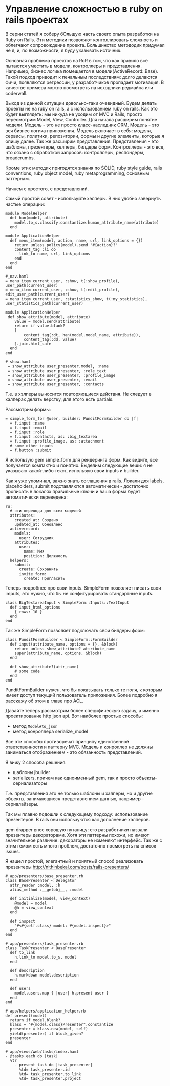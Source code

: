 # Управление сложностью в ruby on rails проектах

В серии статей я соберу бОльшую часть своего опыта разработки на Ruby on Rails. Эти методики позволяют контоллировать сложность и облегчают сопровождение проекта. Большинство метододик придумал не я, и, по возможности, я буду указывать источник.  

Основная проблема проектов на RoR в том, что как правило всё пытаются уместить в модели, контроллеры и представления. Например, бизнес логика помещается в модели(ActiveRecord::Base). Такой подход приводит к печальным последствиям: долго делаются фичи, появляются регрессии, у разработчиков пропадает мотивация. В качестве примера можно посмотреть на исходники редмайна или coderwall.

Выход из данной ситуации довольно-таки очевидный. Будем делать проекты не на ruby on rails, а с использованием ruby on rails. Как это будет выглядеть: мы никуда не уходим от MVC и Rails, просто пересмотрим Model, View, Controller. Для начала расширим понятие модели. Модель - это не просто класс-наследник ORM. Модель - это вся бизнес логика приложения. Модель включает в себя: модели, сервисы, политики, репозитории, формы и другие элементы, которые я опишу далее. Так же расширим представления. Представления - это шаблоны, презентеры, хелперы, билдеры форм. Контроллеры - это все, что сязано с обработкой запросов: контроллеры, респондеры, breadcrumbs.

Кроме этих методик пригодятся знания по SOLID, ruby style guide, rails conventions, ruby object model, ruby metaprogramming, основным паттернам. 

Начнем с простого, с представлений.

Самый простой совет - используйте хэлперы. В них удобно завернуть частые операции:

```
module ModelHelper
  def han(model, attribute)
    model.to_s.classify.constantize.human_attribute_name(attribute)
  end

module ApplicationHelper
  def menu_item(model, action, name, url, link_options = {})
    return unless policy(model).send "#{action}?"
    content_tag :li do
      link_to name, url, link_options
    end
  end
end

#_nav.haml
= menu_item current_user, :show, t(:show_profile), user_path(current_user)
= menu_item current_user, :show, t(:edit_profile), edit_user_path(current_user)
= menu_item current_user, :statistics_show, t(:my_statistics), user_statistics_path(current_user)

module ApplicationHelper
 def show_attribute(model, attribute)
    value = model.send(attribute)
    return if value.blank?
    [
        content_tag(:dt, han(model.model_name, attribute)),
        content_tag(:dd, value)
    ].join.html_safe
  end
end

# show.haml
 = show_attribute user_presenter.model, :name
 = show_attribute user_presenter, :role_text
 = show_attribute user_presenter, :profile_image
 = show_attribute user_presenter, :email
 = show_attribute user_presenter, :contacts
```

Т.е. в хэлперы выносится повторяющиеся действия. Не следует в хэлперах делать верстку, для этого есть partials.

Рассмотрим формы:

```
= simple_form_for @user, builder: PunditFormBuilder do |f|
  = f.input :name
  = f.input :email
  = f.input :role
  = f.input :contacts, as: :big_textarea
  = f.input :profile_image, as: :attachment
  # some other inputs
  = f.button :submit
```

Я использую gem simple_form для рендеринга форм. Как видите, все получается компактно и понятно. Выделим следующие вещи: я не указываю какой-либо текст, использую свои inputs и builder.

Как я уже упоминал, важно знать соглашения в rails. Локали для labels, placeholders, submit подставляются автоматически - достаточно прописать в локалях правильные ключи и ваша форма будет автоматически переведена:

```
ru:
  # эти переводы для всех моделей
  attributes:
    created_at: Создано
    updated_at: Обновлено
  activerecord:
    models:
      user: Сотрудник
    attributes:
      user:
        name: Имя
        position: Должность
  helpers:
    submit:
      create: Сохранить
      invite_form:
        create: Пригласить
```

Теперь подробнее про свои inputs. SimpleForm позволяет писать свои imputs, это нужно, что бы не конфигурировать стандартные inputs. 

```
class BigTextareaInput < SimpleForm::Inputs::TextInput
  def input_html_options
    { rows: 10 }
  end
end
```

Так же SimpleForm позволяет подключать свои билдеры форм:
```
class PunditFormBuilder < SimpleForm::FormBuilder
  def input(attribute_name, options = {}, &block)
    return unless show_attribute? attribute_name
    super(attribute_name, options, &block)
  end

  def show_attribute?(attr_name)
    # some code
  end
end
```
PunditFormBuilder нужен, что бы показывать только те поля, к которым имеет доступ текущий пользователь приложения. Более подробно я расскажу об этом в главе про ACL.

Давайте теперь рассмотрим более специфическую задачу, а именно проектирование http json api. Вот наиболее простые способы:
* метод `Model#to_json`
* метод конроллера serialize_model

Все эти способы противоречат принципу единственной ответственности и паттерну MVC. Модель и конроллер не должны заниматься отображением - это обязанность представлений.

Я вижу 2 способа решения:
* шаблоны jbuilder
* serializers, причем как одноименный gem, так и просто объекты-сериализаторы

Т.е. представления это не только шаблоны и хэлперы, но и другие объекты, занимающиеся представлением данных, например - сериалайзеры.

Так мы плавно подошли к следующему подходу: использование презентеров. В rails они используются как дополнение хэлперов.

gem drapper внес хорошую путаницу: его разработчики назвали презентеры декораторами. Хотя эти паттерны похожи, но имеют значительное различие: декораторы не изменяют интерфейс. Так же с этим гемом есть много проблем, достаточно посмотреть на список issues.

Я нашел простой, элегантный и понятный способ реализовать презентеры http://nithinbekal.com/posts/rails-presenters/  


```
# app/presenters/base_presenter.rb
class BasePresenter < Delegator
  attr_reader :model, :h
  alias_method :__getobj__, :model

  def initialize(model, view_context)
    @model = model
    @h = view_context
  end

  def inspect
    "#<#{self.class} model: #{model.inspect}>"
  end
end

# app/presenters/task_presenter.rb
class TaskPresenter < BasePresenter
  def to_link
    h.link_to model.to_s, model
  end

  def description
    h.markdown model.description
  end

  def users
    model.users.map { |user| h.present user }
  end
end

# app/helpers/application_helper.rb
def present(model)
  return if model.blank?
  klass = "#{model.class}Presenter".constantize
  presenter = klass.new(model, self)
  yield(presenter) if block_given?
  presenter
end

# app/views/web/tasks/index.haml
- @tasks.each do |task|
  %tr
    - present task do |task_presenter|
      %td= task_presenter.id
      %td= task_presenter.to_link
      %td= task_presenter.project
```

